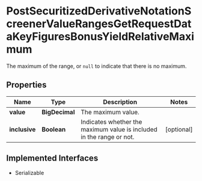 

# PostSecuritizedDerivativeNotationScreenerValueRangesGetRequestDataKeyFiguresBonusYieldRelativeMaximum

The maximum of the range, or `null` to indicate that there is no maximum.

## Properties

Name | Type | Description | Notes
------------ | ------------- | ------------- | -------------
**value** | **BigDecimal** | The maximum value. | 
**inclusive** | **Boolean** | Indicates whether the maximum value is included in the range or not. |  [optional]


## Implemented Interfaces

* Serializable


